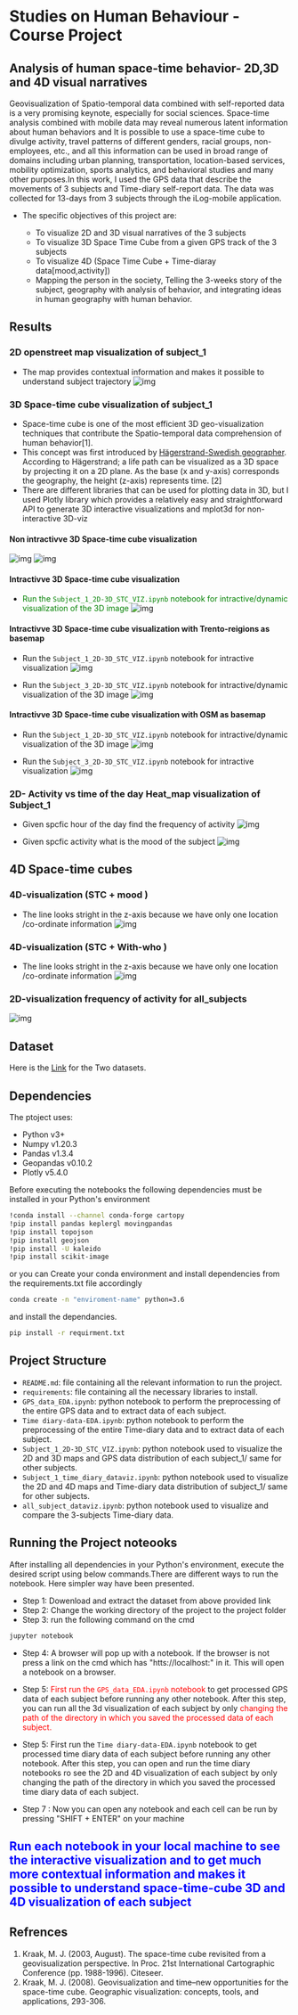 # Studies on Human Behaviour -   Course Project
##  Analysis of human space-time behavior- 2D,3D and 4D visual narratives  

Geovisualization of Spatio-temporal data combined with self-reported data is a very promising keynote, especially for social sciences.  Space-time analysis combined with mobile data may reveal numerous latent information about human behaviors and  It is possible to use a space-time cube to divulge activity, travel patterns of different genders, racial groups, non-employees, etc., and all this information can be used in broad range of domains including urban planning, transportation, location-based services, mobility optimization, sports analytics, and behavioral studies and many other purposes.In this work, I used the GPS data that describe the movements of 3 subjects and Time-diary self-report data. The data was collected for 13-days from  3 subjects through the iLog-mobile application. 

* The specific objectives of this project are:

  - To visualize 2D and 3D visual narratives  of the 3 subjects 
  - To visualize 3D Space Time Cube from a given GPS track of the 3 subjects 
  - To visualize 4D (Space Time Cube + Time-diaray data[mood,activity])
  - Mapping the person in the society, Telling the 3-weeks story of the subject, geography with analysis of behavior, and integrating ideas in human geography with human behavior.

 
## Results
### 2D openstreet map visualization of subject_1
* The map provides contextual information and makes it possible to understand subject trajectory
![img](map_images/sub_1traj.png)

### 3D Space-time cube visualization of subject_1
* Space-time cube is one of the most efficient 3D geo-visualization techniques that contribute the Spatio-temporal data comprehension of human behavior[1].
* This concept was first introduced by [Hägerstrand-Swedish geographer](https://en.wikipedia.org/wiki/Torsten_H%C3%A4gerstrand). According to Hägerstrand; a life path can be visualized as a 3D space by projecting it on a 2D plane. As the base (x and y-axis) corresponds the geography, the height (z-axis) represents time. [2]
* There are different libraries that can be used for plotting data in 3D, but I used  Plotly library which provides a relatively easy and straightforward API to generate 3D interactive visualizations  and mplot3d for non-interactive 3D-viz
#### Non intractivve 3D Space-time cube visualization 
![img](map_images/sub13dmt.png)
![img](map_images/sub33dmt.png)
#### Intractivve 3D Space-time cube visualization 
* <font color="green"> Run the `Subject_1_2D-3D_STC_VIZ.ipynb`  notebook for intractive/dynamic visualization of the 3D image </font>
![img](map_images/sub_1-3d.png)
#### Intractivve 3D Space-time cube visualization with Trento-reigions as basemap
* Run the `Subject_1_2D-3D_STC_VIZ.ipynb` notebook for intractive visualization 
![img](map_images/sub1tr.png)

* Run the `Subject_3_2D-3D_STC_VIZ.ipynb`  notebook for intractive/dynamic visualization of the 3D image
![img](map_images/s3tr.png)

#### Intractivve 3D Space-time cube visualization with OSM as basemap

* Run the `Subject_1_2D-3D_STC_VIZ.ipynb`  notebook for intractive/dynamic visualization of the 3D image
![img](map_images/st3d.png)

* Run the `Subject_3_2D-3D_STC_VIZ.ipynb` notebook for intractive visualization 
![img](map_images/sub3.png)

### 2D-  Activity  vs time of the day Heat_map visualization of Subject_1
* Given spcfic hour of the day find the frequency of activity
![img](map_images/act.png)

* Given spcfic activity what is the mood of the subject
![img](map_images/mood.png)

## 4D Space-time cubes

### 4D-visualization (STC + mood )
* The line looks stright in the z-axis because we have only one location /co-ordinate information
![img](map_images/4dm.png)
### 4D-visualization (STC + With-who )
* The line looks stright in the z-axis because we have only one location /co-ordinate information
![img](map_images/4dw.png)

### 2D-visualization frequency of activity for all_subjects 
![img](map_images/3sub.png)
## Dataset  
Here is the [Link](https://drive.google.com/file/d/1CfC9VytolQJkGfcluuuo5vmLKWrj-XCq/view?usp=sharing) for the Two datasets.


## Dependencies
The ptoject uses:
- Python v3+
- Numpy v1.20.3
- Pandas v1.3.4
- Geopandas v0.10.2
- Plotly v5.4.0

Before executing the notebooks the following  dependencies must be installed in your Python's environment

```bash
!conda install --channel conda-forge cartopy 
!pip install pandas keplergl movingpandas 
!pip install topojson 
!pip install geojson
!pip install -U kaleido
!pip install scikit-image
```

or you can Create your conda environment and install dependencies from the requirements.txt file accordingly

```bash
conda create -n "enviroment-name" python=3.6
```

and install the dependancies.
```bash
pip install -r requirment.txt
```
## Project Structure
- `README.md`: file containing all the relevant information to run the project.
- `requirements`: file containing all the necessary libraries to install.
- `GPS_data_EDA.ipynb`: python notebook to perform the preprocessing of the entire GPS data and to extract data of each subject.
- `Time diary-data-EDA.ipynb`: python notebook to perform the preprocessing of the entire Time-diary data and to extract data of each subject.
- `Subject_1_2D-3D_STC_VIZ.ipynb`: python notebook used to visualize the 2D and 3D maps and GPS data distribution of each subject_1/ same for other subjects.
- `Subject_1_time_diary_dataviz.ipynb`: python notebook used to visualize the 2D and 4D maps and Time-diary  data distribution of subject_1/ same for other subjects.
- `all_subject_dataviz.ipynb`: python notebook used to visualize and compare the 3-subjects Time-diary data.


## Running the  Project noteooks

After installing all dependencies in your Python's environment, execute the desired script using below commands.There are different ways to run the notebook. Here simpler way have been presented. 

* Step 1: Dowenload and extract the dataset from above provided link  
* Step 2: Change the working directory of the project to the project folder
* Step 3: run the following command on the cmd
```bash
jupyter notebook
```
* Step 4: A browser will pop up with a notebook. If the browser is not press a link on the cmd which has "htts://localhost:" in it. This will open a notebook on a browser.
* Step 5: <font color="red">First run the `GPS_data_EDA.ipynb` notebook </font>to get processed GPS data of each subject before running any other notebook. After this step, you can run all the 3d visualization of each subject by only <font color="red">changing the path of the directory in which you saved the processed data of each subject.</font>
* Step 5: First run the `Time diary-data-EDA.ipynb` notebook to get processed time diary data of each subject before running any other notebook. After this step, you can open and run the time diary notebooks ro see the 2D and 4D visualization of each subject by only changing the path of the directory in which you saved the processed time diary data of each subject.

* Step 7 : Now you can open any notebook and each cell can be run by pressing "SHIFT + ENTER" on your machine

## <font color="blue"> Run each notebook in your local machine to see the interactive visualization and to get  much more contextual information and makes it possible to understand space-time-cube 3D and 4D visualization of each subject </font> 

## Refrences
1. Kraak, M. J. (2003, August). The space-time cube revisited from a geovisualization perspective. In Proc. 21st International Cartographic Conference (pp. 1988-1996). Citeseer.
2. Kraak, M. J. (2008). Geovisualization and time–new opportunities for the space-time cube. Geographic visualization: concepts, tools, and applications, 293-306.
